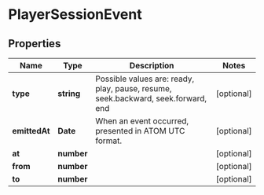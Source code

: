 
# PlayerSessionEvent

## Properties

Name | Type | Description | Notes
------------ | ------------- | ------------- | -------------
**type** | **string** | Possible values are: ready, play, pause, resume, seek.backward, seek.forward, end |  [optional]
**emittedAt** | **Date** | When an event occurred, presented in ATOM UTC format. |  [optional]
**at** | **number** |  |  [optional]
**from** | **number** |  |  [optional]
**to** | **number** |  |  [optional]



